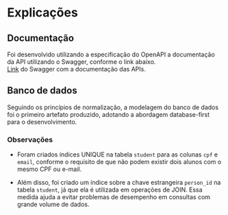 # Explicações

## Documentação

Foi desenvolvido utilizando a especificação do OpenAPI a documentação da API utilizando o Swagger, conforme o link abaixo.<br />
[Link](http://docs-api.amais.fabiana.petrovick.work/) do Swagger com a documentação das APIs.

## Banco de dados
Seguindo os princípios de normalização, a modelagem do banco de dados foi o primeiro artefato produzido, adotando a abordagem database-first para o desenvolvimento. 

### Observações
- Foram criados índices UNIQUE na tabela `student` para as colunas `cpf` e `email`, conforme o requisito de que não podem existir dois alunos com o mesmo CPF ou e-mail.

- Além disso, foi criado um índice sobre a chave estrangeira `person_id` na tabela `student`, já que ela é utilizada em operações de JOIN. Essa medida ajuda a evitar problemas de desempenho em consultas com grande volume de dados.